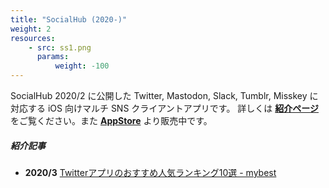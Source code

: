 ```yaml
---
title: "SocialHub (2020-)"
weight: 2
resources:
    - src: ss1.png
      params:
          weight: -100
---
```


SocialHub 2020/2 に公開した Twitter, Mastodon, Slack, Tumblr, Misskey に対応する iOS 向けマルチ SNS クライアントアプリです。
詳しくは **[紹介ページ]()** をご覧ください。また **[AppStore](https://apps.apple.com/jp/app/id1474451582)** より販売中です。

##### 紹介記事

* **2020/3** [Twitterアプリのおすすめ人気ランキング10選 - mybest](https://my-best.com/1960)